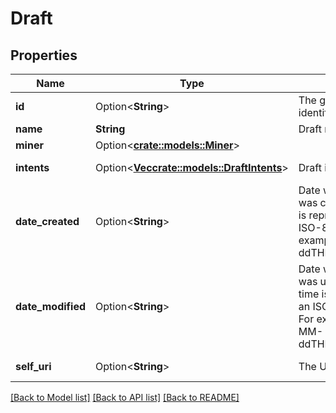 # Draft

## Properties

Name | Type | Description | Notes
------------ | ------------- | ------------- | -------------
**id** | Option<**String**> | The globally unique identifier for the object. | [optional][readonly]
**name** | **String** | Draft name | 
**miner** | Option<[**crate::models::Miner**](Miner.md)> |  | [optional]
**intents** | Option<[**Vec<crate::models::DraftIntents>**](DraftIntents.md)> | Draft intent object. | [optional][readonly]
**date_created** | Option<**String**> | Date when the draft was created. Date time is represented as an ISO-8601 string. For example: yyyy-MM-ddTHH:mm:ss[.mmm]Z | [optional][readonly]
**date_modified** | Option<**String**> | Date when the draft was updated. Date time is represented as an ISO-8601 string. For example: yyyy-MM-ddTHH:mm:ss[.mmm]Z | [optional][readonly]
**self_uri** | Option<**String**> | The URI for this object | [optional][readonly]

[[Back to Model list]](../README.md#documentation-for-models) [[Back to API list]](../README.md#documentation-for-api-endpoints) [[Back to README]](../README.md)


